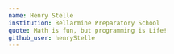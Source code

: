 ```yaml
---
name: Henry Stelle
institution: Bellarmine Preparatory School
quote: Math is fun, but programming is Life!
github_user: henryStelle
---
```

